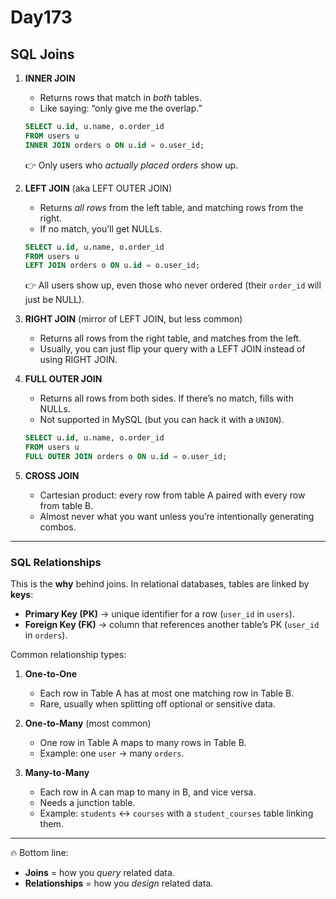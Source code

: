 # Day173

## **SQL Joins**



1. **INNER JOIN**

   * Returns rows that match in *both* tables.
   * Like saying: “only give me the overlap.”

   ```sql
   SELECT u.id, u.name, o.order_id
   FROM users u
   INNER JOIN orders o ON u.id = o.user_id;
   ```

   👉 Only users who *actually placed orders* show up.

2. **LEFT JOIN** (aka LEFT OUTER JOIN)

   * Returns *all rows* from the left table, and matching rows from the right.
   * If no match, you’ll get NULLs.

   ```sql
   SELECT u.id, u.name, o.order_id
   FROM users u
   LEFT JOIN orders o ON u.id = o.user_id;
   ```

   👉 All users show up, even those who never ordered (their `order_id` will just be NULL).

3. **RIGHT JOIN** (mirror of LEFT JOIN, but less common)

   * Returns all rows from the right table, and matches from the left.
   * Usually, you can just flip your query with a LEFT JOIN instead of using RIGHT JOIN.

4. **FULL OUTER JOIN**

   * Returns all rows from both sides. If there’s no match, fills with NULLs.
   * Not supported in MySQL (but you can hack it with a `UNION`).

   ```sql
   SELECT u.id, u.name, o.order_id
   FROM users u
   FULL OUTER JOIN orders o ON u.id = o.user_id;
   ```

5. **CROSS JOIN**

   * Cartesian product: every row from table A paired with every row from table B.
   * Almost never what you want unless you’re intentionally generating combos.

---

### **SQL Relationships**

This is the **why** behind joins. In relational databases, tables are linked by **keys**:

* **Primary Key (PK)** → unique identifier for a row (`user_id` in `users`).
* **Foreign Key (FK)** → column that references another table’s PK (`user_id` in `orders`).

Common relationship types:

1. **One-to-One**

   * Each row in Table A has at most one matching row in Table B.
   * Rare, usually when splitting off optional or sensitive data.

2. **One-to-Many** (most common)

   * One row in Table A maps to many rows in Table B.
   * Example: one `user` → many `orders`.

3. **Many-to-Many**

   * Each row in A can map to many in B, and vice versa.
   * Needs a junction table.
   * Example: `students` ↔ `courses` with a `student_courses` table linking them.

---

🔥 Bottom line:

* **Joins** = how you *query* related data.
* **Relationships** = how you *design* related data.
